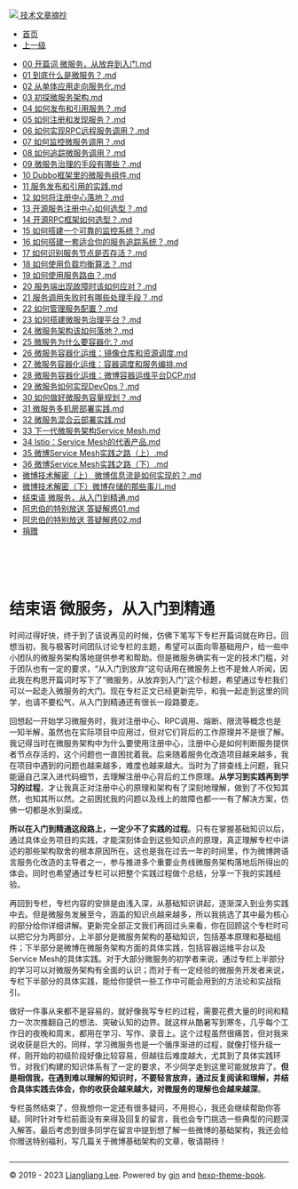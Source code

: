 <!DOCTYPE html>

<html xmlns="http://www.w3.org/1999/xhtml">
<head>
<head>
<meta content="text/html; charset=utf-8" http-equiv="Content-Type"/>
<meta content="width=device-width, initial-scale=1, maximum-scale=1.0, user-scalable=no" name="viewport"/>
<meta content="zh-cn" http-equiv="content-language"/>
<meta content="结束语 微服务，从入门到精通" name="description"/>
<link href="/static/favicon.png" rel="icon"/>
<title>结束语 微服务，从入门到精通 </title>
<link href="/static/index.css" rel="stylesheet"/>
<link href="/static/highlight.min.css" rel="stylesheet"/>
<script src="/static/highlight.min.js"></script>
<meta content="Hexo 4.2.0" name="generator"/>

</head>
<body>
<div class="book-container">
<div class="book-sidebar">
<div class="book-brand">
<a href="/">
<img src="/static/favicon.png"/>
<span>技术文章摘抄</span>
</a>
</div>
<div class="book-menu uncollapsible">
<ul class="uncollapsible">
<li><a class="current-tab" href="/">首页</a></li>
<li><a href="../">上一级</a></li>
</ul>
<ul class="uncollapsible">
<li>
<a class="menu-item" href="/%e4%b8%93%e6%a0%8f/%e4%bb%8e0%e5%bc%80%e5%a7%8b%e5%ad%a6%e5%be%ae%e6%9c%8d%e5%8a%a1/00%20%e5%bc%80%e7%af%87%e8%af%8d%20%e5%be%ae%e6%9c%8d%e5%8a%a1%ef%bc%8c%e4%bb%8e%e6%94%be%e5%bc%83%e5%88%b0%e5%85%a5%e9%97%a8.md" id="00 开篇词 微服务，从放弃到入门.md">00 开篇词 微服务，从放弃到入门.md</a>
</li>
<li>
<a class="menu-item" href="/%e4%b8%93%e6%a0%8f/%e4%bb%8e0%e5%bc%80%e5%a7%8b%e5%ad%a6%e5%be%ae%e6%9c%8d%e5%8a%a1/01%20%e5%88%b0%e5%ba%95%e4%bb%80%e4%b9%88%e6%98%af%e5%be%ae%e6%9c%8d%e5%8a%a1%ef%bc%9f.md" id="01 到底什么是微服务？.md">01 到底什么是微服务？.md</a>
</li>
<li>
<a class="menu-item" href="/%e4%b8%93%e6%a0%8f/%e4%bb%8e0%e5%bc%80%e5%a7%8b%e5%ad%a6%e5%be%ae%e6%9c%8d%e5%8a%a1/02%20%e4%bb%8e%e5%8d%95%e4%bd%93%e5%ba%94%e7%94%a8%e8%b5%b0%e5%90%91%e6%9c%8d%e5%8a%a1%e5%8c%96.md" id="02 从单体应用走向服务化.md">02 从单体应用走向服务化.md</a>
</li>
<li>
<a class="menu-item" href="/%e4%b8%93%e6%a0%8f/%e4%bb%8e0%e5%bc%80%e5%a7%8b%e5%ad%a6%e5%be%ae%e6%9c%8d%e5%8a%a1/03%20%e5%88%9d%e6%8e%a2%e5%be%ae%e6%9c%8d%e5%8a%a1%e6%9e%b6%e6%9e%84.md" id="03 初探微服务架构.md">03 初探微服务架构.md</a>
</li>
<li>
<a class="menu-item" href="/%e4%b8%93%e6%a0%8f/%e4%bb%8e0%e5%bc%80%e5%a7%8b%e5%ad%a6%e5%be%ae%e6%9c%8d%e5%8a%a1/04%20%e5%a6%82%e4%bd%95%e5%8f%91%e5%b8%83%e5%92%8c%e5%bc%95%e7%94%a8%e6%9c%8d%e5%8a%a1%ef%bc%9f.md" id="04 如何发布和引用服务？.md">04 如何发布和引用服务？.md</a>
</li>
<li>
<a class="menu-item" href="/%e4%b8%93%e6%a0%8f/%e4%bb%8e0%e5%bc%80%e5%a7%8b%e5%ad%a6%e5%be%ae%e6%9c%8d%e5%8a%a1/05%20%e5%a6%82%e4%bd%95%e6%b3%a8%e5%86%8c%e5%92%8c%e5%8f%91%e7%8e%b0%e6%9c%8d%e5%8a%a1%ef%bc%9f.md" id="05 如何注册和发现服务？.md">05 如何注册和发现服务？.md</a>
</li>
<li>
<a class="menu-item" href="/%e4%b8%93%e6%a0%8f/%e4%bb%8e0%e5%bc%80%e5%a7%8b%e5%ad%a6%e5%be%ae%e6%9c%8d%e5%8a%a1/06%20%e5%a6%82%e4%bd%95%e5%ae%9e%e7%8e%b0RPC%e8%bf%9c%e7%a8%8b%e6%9c%8d%e5%8a%a1%e8%b0%83%e7%94%a8%ef%bc%9f.md" id="06 如何实现RPC远程服务调用？.md">06 如何实现RPC远程服务调用？.md</a>
</li>
<li>
<a class="menu-item" href="/%e4%b8%93%e6%a0%8f/%e4%bb%8e0%e5%bc%80%e5%a7%8b%e5%ad%a6%e5%be%ae%e6%9c%8d%e5%8a%a1/07%20%e5%a6%82%e4%bd%95%e7%9b%91%e6%8e%a7%e5%be%ae%e6%9c%8d%e5%8a%a1%e8%b0%83%e7%94%a8%ef%bc%9f.md" id="07 如何监控微服务调用？.md">07 如何监控微服务调用？.md</a>
</li>
<li>
<a class="menu-item" href="/%e4%b8%93%e6%a0%8f/%e4%bb%8e0%e5%bc%80%e5%a7%8b%e5%ad%a6%e5%be%ae%e6%9c%8d%e5%8a%a1/08%20%e5%a6%82%e4%bd%95%e8%bf%bd%e8%b8%aa%e5%be%ae%e6%9c%8d%e5%8a%a1%e8%b0%83%e7%94%a8%ef%bc%9f.md" id="08 如何追踪微服务调用？.md">08 如何追踪微服务调用？.md</a>
</li>
<li>
<a class="menu-item" href="/%e4%b8%93%e6%a0%8f/%e4%bb%8e0%e5%bc%80%e5%a7%8b%e5%ad%a6%e5%be%ae%e6%9c%8d%e5%8a%a1/09%20%e5%be%ae%e6%9c%8d%e5%8a%a1%e6%b2%bb%e7%90%86%e7%9a%84%e6%89%8b%e6%ae%b5%e6%9c%89%e5%93%aa%e4%ba%9b%ef%bc%9f.md" id="09 微服务治理的手段有哪些？.md">09 微服务治理的手段有哪些？.md</a>
</li>
<li>
<a class="menu-item" href="/%e4%b8%93%e6%a0%8f/%e4%bb%8e0%e5%bc%80%e5%a7%8b%e5%ad%a6%e5%be%ae%e6%9c%8d%e5%8a%a1/10%20Dubbo%e6%a1%86%e6%9e%b6%e9%87%8c%e7%9a%84%e5%be%ae%e6%9c%8d%e5%8a%a1%e7%bb%84%e4%bb%b6.md" id="10 Dubbo框架里的微服务组件.md">10 Dubbo框架里的微服务组件.md</a>
</li>
<li>
<a class="menu-item" href="/%e4%b8%93%e6%a0%8f/%e4%bb%8e0%e5%bc%80%e5%a7%8b%e5%ad%a6%e5%be%ae%e6%9c%8d%e5%8a%a1/11%20%e6%9c%8d%e5%8a%a1%e5%8f%91%e5%b8%83%e5%92%8c%e5%bc%95%e7%94%a8%e7%9a%84%e5%ae%9e%e8%b7%b5.md" id="11 服务发布和引用的实践.md">11 服务发布和引用的实践.md</a>
</li>
<li>
<a class="menu-item" href="/%e4%b8%93%e6%a0%8f/%e4%bb%8e0%e5%bc%80%e5%a7%8b%e5%ad%a6%e5%be%ae%e6%9c%8d%e5%8a%a1/12%20%e5%a6%82%e4%bd%95%e5%b0%86%e6%b3%a8%e5%86%8c%e4%b8%ad%e5%bf%83%e8%90%bd%e5%9c%b0%ef%bc%9f.md" id="12 如何将注册中心落地？.md">12 如何将注册中心落地？.md</a>
</li>
<li>
<a class="menu-item" href="/%e4%b8%93%e6%a0%8f/%e4%bb%8e0%e5%bc%80%e5%a7%8b%e5%ad%a6%e5%be%ae%e6%9c%8d%e5%8a%a1/13%20%e5%bc%80%e6%ba%90%e6%9c%8d%e5%8a%a1%e6%b3%a8%e5%86%8c%e4%b8%ad%e5%bf%83%e5%a6%82%e4%bd%95%e9%80%89%e5%9e%8b%ef%bc%9f.md" id="13 开源服务注册中心如何选型？.md">13 开源服务注册中心如何选型？.md</a>
</li>
<li>
<a class="menu-item" href="/%e4%b8%93%e6%a0%8f/%e4%bb%8e0%e5%bc%80%e5%a7%8b%e5%ad%a6%e5%be%ae%e6%9c%8d%e5%8a%a1/14%20%e5%bc%80%e6%ba%90RPC%e6%a1%86%e6%9e%b6%e5%a6%82%e4%bd%95%e9%80%89%e5%9e%8b%ef%bc%9f.md" id="14 开源RPC框架如何选型？.md">14 开源RPC框架如何选型？.md</a>
</li>
<li>
<a class="menu-item" href="/%e4%b8%93%e6%a0%8f/%e4%bb%8e0%e5%bc%80%e5%a7%8b%e5%ad%a6%e5%be%ae%e6%9c%8d%e5%8a%a1/15%20%e5%a6%82%e4%bd%95%e6%90%ad%e5%bb%ba%e4%b8%80%e4%b8%aa%e5%8f%af%e9%9d%a0%e7%9a%84%e7%9b%91%e6%8e%a7%e7%b3%bb%e7%bb%9f%ef%bc%9f.md" id="15 如何搭建一个可靠的监控系统？.md">15 如何搭建一个可靠的监控系统？.md</a>
</li>
<li>
<a class="menu-item" href="/%e4%b8%93%e6%a0%8f/%e4%bb%8e0%e5%bc%80%e5%a7%8b%e5%ad%a6%e5%be%ae%e6%9c%8d%e5%8a%a1/16%20%e5%a6%82%e4%bd%95%e6%90%ad%e5%bb%ba%e4%b8%80%e5%a5%97%e9%80%82%e5%90%88%e4%bd%a0%e7%9a%84%e6%9c%8d%e5%8a%a1%e8%bf%bd%e8%b8%aa%e7%b3%bb%e7%bb%9f%ef%bc%9f.md" id="16 如何搭建一套适合你的服务追踪系统？.md">16 如何搭建一套适合你的服务追踪系统？.md</a>
</li>
<li>
<a class="menu-item" href="/%e4%b8%93%e6%a0%8f/%e4%bb%8e0%e5%bc%80%e5%a7%8b%e5%ad%a6%e5%be%ae%e6%9c%8d%e5%8a%a1/17%20%e5%a6%82%e4%bd%95%e8%af%86%e5%88%ab%e6%9c%8d%e5%8a%a1%e8%8a%82%e7%82%b9%e6%98%af%e5%90%a6%e5%ad%98%e6%b4%bb%ef%bc%9f.md" id="17 如何识别服务节点是否存活？.md">17 如何识别服务节点是否存活？.md</a>
</li>
<li>
<a class="menu-item" href="/%e4%b8%93%e6%a0%8f/%e4%bb%8e0%e5%bc%80%e5%a7%8b%e5%ad%a6%e5%be%ae%e6%9c%8d%e5%8a%a1/18%20%e5%a6%82%e4%bd%95%e4%bd%bf%e7%94%a8%e8%b4%9f%e8%bd%bd%e5%9d%87%e8%a1%a1%e7%ae%97%e6%b3%95%ef%bc%9f.md" id="18 如何使用负载均衡算法？.md">18 如何使用负载均衡算法？.md</a>
</li>
<li>
<a class="menu-item" href="/%e4%b8%93%e6%a0%8f/%e4%bb%8e0%e5%bc%80%e5%a7%8b%e5%ad%a6%e5%be%ae%e6%9c%8d%e5%8a%a1/19%20%e5%a6%82%e4%bd%95%e4%bd%bf%e7%94%a8%e6%9c%8d%e5%8a%a1%e8%b7%af%e7%94%b1%ef%bc%9f.md" id="19 如何使用服务路由？.md">19 如何使用服务路由？.md</a>
</li>
<li>
<a class="menu-item" href="/%e4%b8%93%e6%a0%8f/%e4%bb%8e0%e5%bc%80%e5%a7%8b%e5%ad%a6%e5%be%ae%e6%9c%8d%e5%8a%a1/20%20%e6%9c%8d%e5%8a%a1%e7%ab%af%e5%87%ba%e7%8e%b0%e6%95%85%e9%9a%9c%e6%97%b6%e8%af%a5%e5%a6%82%e4%bd%95%e5%ba%94%e5%af%b9%ef%bc%9f.md" id="20 服务端出现故障时该如何应对？.md">20 服务端出现故障时该如何应对？.md</a>
</li>
<li>
<a class="menu-item" href="/%e4%b8%93%e6%a0%8f/%e4%bb%8e0%e5%bc%80%e5%a7%8b%e5%ad%a6%e5%be%ae%e6%9c%8d%e5%8a%a1/21%20%e6%9c%8d%e5%8a%a1%e8%b0%83%e7%94%a8%e5%a4%b1%e8%b4%a5%e6%97%b6%e6%9c%89%e5%93%aa%e4%ba%9b%e5%a4%84%e7%90%86%e6%89%8b%e6%ae%b5%ef%bc%9f.md" id="21 服务调用失败时有哪些处理手段？.md">21 服务调用失败时有哪些处理手段？.md</a>
</li>
<li>
<a class="menu-item" href="/%e4%b8%93%e6%a0%8f/%e4%bb%8e0%e5%bc%80%e5%a7%8b%e5%ad%a6%e5%be%ae%e6%9c%8d%e5%8a%a1/22%20%e5%a6%82%e4%bd%95%e7%ae%a1%e7%90%86%e6%9c%8d%e5%8a%a1%e9%85%8d%e7%bd%ae%ef%bc%9f.md" id="22 如何管理服务配置？.md">22 如何管理服务配置？.md</a>
</li>
<li>
<a class="menu-item" href="/%e4%b8%93%e6%a0%8f/%e4%bb%8e0%e5%bc%80%e5%a7%8b%e5%ad%a6%e5%be%ae%e6%9c%8d%e5%8a%a1/23%20%e5%a6%82%e4%bd%95%e6%90%ad%e5%bb%ba%e5%be%ae%e6%9c%8d%e5%8a%a1%e6%b2%bb%e7%90%86%e5%b9%b3%e5%8f%b0%ef%bc%9f.md" id="23 如何搭建微服务治理平台？.md">23 如何搭建微服务治理平台？.md</a>
</li>
<li>
<a class="menu-item" href="/%e4%b8%93%e6%a0%8f/%e4%bb%8e0%e5%bc%80%e5%a7%8b%e5%ad%a6%e5%be%ae%e6%9c%8d%e5%8a%a1/24%20%e5%be%ae%e6%9c%8d%e5%8a%a1%e6%9e%b6%e6%9e%84%e8%af%a5%e5%a6%82%e4%bd%95%e8%90%bd%e5%9c%b0%ef%bc%9f.md" id="24 微服务架构该如何落地？.md">24 微服务架构该如何落地？.md</a>
</li>
<li>
<a class="menu-item" href="/%e4%b8%93%e6%a0%8f/%e4%bb%8e0%e5%bc%80%e5%a7%8b%e5%ad%a6%e5%be%ae%e6%9c%8d%e5%8a%a1/25%20%e5%be%ae%e6%9c%8d%e5%8a%a1%e4%b8%ba%e4%bb%80%e4%b9%88%e8%a6%81%e5%ae%b9%e5%99%a8%e5%8c%96%ef%bc%9f.md" id="25 微服务为什么要容器化？.md">25 微服务为什么要容器化？.md</a>
</li>
<li>
<a class="menu-item" href="/%e4%b8%93%e6%a0%8f/%e4%bb%8e0%e5%bc%80%e5%a7%8b%e5%ad%a6%e5%be%ae%e6%9c%8d%e5%8a%a1/26%20%e5%be%ae%e6%9c%8d%e5%8a%a1%e5%ae%b9%e5%99%a8%e5%8c%96%e8%bf%90%e7%bb%b4%ef%bc%9a%e9%95%9c%e5%83%8f%e4%bb%93%e5%ba%93%e5%92%8c%e8%b5%84%e6%ba%90%e8%b0%83%e5%ba%a6.md" id="26 微服务容器化运维：镜像仓库和资源调度.md">26 微服务容器化运维：镜像仓库和资源调度.md</a>
</li>
<li>
<a class="menu-item" href="/%e4%b8%93%e6%a0%8f/%e4%bb%8e0%e5%bc%80%e5%a7%8b%e5%ad%a6%e5%be%ae%e6%9c%8d%e5%8a%a1/27%20%e5%be%ae%e6%9c%8d%e5%8a%a1%e5%ae%b9%e5%99%a8%e5%8c%96%e8%bf%90%e7%bb%b4%ef%bc%9a%e5%ae%b9%e5%99%a8%e8%b0%83%e5%ba%a6%e5%92%8c%e6%9c%8d%e5%8a%a1%e7%bc%96%e6%8e%92.md" id="27 微服务容器化运维：容器调度和服务编排.md">27 微服务容器化运维：容器调度和服务编排.md</a>
</li>
<li>
<a class="menu-item" href="/%e4%b8%93%e6%a0%8f/%e4%bb%8e0%e5%bc%80%e5%a7%8b%e5%ad%a6%e5%be%ae%e6%9c%8d%e5%8a%a1/28%20%e5%be%ae%e6%9c%8d%e5%8a%a1%e5%ae%b9%e5%99%a8%e5%8c%96%e8%bf%90%e7%bb%b4%ef%bc%9a%e5%be%ae%e5%8d%9a%e5%ae%b9%e5%99%a8%e8%bf%90%e7%bb%b4%e5%b9%b3%e5%8f%b0DCP.md" id="28 微服务容器化运维：微博容器运维平台DCP.md">28 微服务容器化运维：微博容器运维平台DCP.md</a>
</li>
<li>
<a class="menu-item" href="/%e4%b8%93%e6%a0%8f/%e4%bb%8e0%e5%bc%80%e5%a7%8b%e5%ad%a6%e5%be%ae%e6%9c%8d%e5%8a%a1/29%20%e5%be%ae%e6%9c%8d%e5%8a%a1%e5%a6%82%e4%bd%95%e5%ae%9e%e7%8e%b0DevOps%ef%bc%9f.md" id="29 微服务如何实现DevOps？.md">29 微服务如何实现DevOps？.md</a>
</li>
<li>
<a class="menu-item" href="/%e4%b8%93%e6%a0%8f/%e4%bb%8e0%e5%bc%80%e5%a7%8b%e5%ad%a6%e5%be%ae%e6%9c%8d%e5%8a%a1/30%20%e5%a6%82%e4%bd%95%e5%81%9a%e5%a5%bd%e5%be%ae%e6%9c%8d%e5%8a%a1%e5%ae%b9%e9%87%8f%e8%a7%84%e5%88%92%ef%bc%9f.md" id="30 如何做好微服务容量规划？.md">30 如何做好微服务容量规划？.md</a>
</li>
<li>
<a class="menu-item" href="/%e4%b8%93%e6%a0%8f/%e4%bb%8e0%e5%bc%80%e5%a7%8b%e5%ad%a6%e5%be%ae%e6%9c%8d%e5%8a%a1/31%20%e5%be%ae%e6%9c%8d%e5%8a%a1%e5%a4%9a%e6%9c%ba%e6%88%bf%e9%83%a8%e7%bd%b2%e5%ae%9e%e8%b7%b5.md" id="31 微服务多机房部署实践.md">31 微服务多机房部署实践.md</a>
</li>
<li>
<a class="menu-item" href="/%e4%b8%93%e6%a0%8f/%e4%bb%8e0%e5%bc%80%e5%a7%8b%e5%ad%a6%e5%be%ae%e6%9c%8d%e5%8a%a1/32%20%e5%be%ae%e6%9c%8d%e5%8a%a1%e6%b7%b7%e5%90%88%e4%ba%91%e9%83%a8%e7%bd%b2%e5%ae%9e%e8%b7%b5.md" id="32 微服务混合云部署实践.md">32 微服务混合云部署实践.md</a>
</li>
<li>
<a class="menu-item" href="/%e4%b8%93%e6%a0%8f/%e4%bb%8e0%e5%bc%80%e5%a7%8b%e5%ad%a6%e5%be%ae%e6%9c%8d%e5%8a%a1/33%20%e4%b8%8b%e4%b8%80%e4%bb%a3%e5%be%ae%e6%9c%8d%e5%8a%a1%e6%9e%b6%e6%9e%84Service%20Mesh.md" id="33 下一代微服务架构Service Mesh.md">33 下一代微服务架构Service Mesh.md</a>
</li>
<li>
<a class="menu-item" href="/%e4%b8%93%e6%a0%8f/%e4%bb%8e0%e5%bc%80%e5%a7%8b%e5%ad%a6%e5%be%ae%e6%9c%8d%e5%8a%a1/34%20Istio%ef%bc%9aService%20Mesh%e7%9a%84%e4%bb%a3%e8%a1%a8%e4%ba%a7%e5%93%81.md" id="34 Istio：Service Mesh的代表产品.md">34 Istio：Service Mesh的代表产品.md</a>
</li>
<li>
<a class="menu-item" href="/%e4%b8%93%e6%a0%8f/%e4%bb%8e0%e5%bc%80%e5%a7%8b%e5%ad%a6%e5%be%ae%e6%9c%8d%e5%8a%a1/35%20%e5%be%ae%e5%8d%9aService%20Mesh%e5%ae%9e%e8%b7%b5%e4%b9%8b%e8%b7%af%ef%bc%88%e4%b8%8a%ef%bc%89.md" id="35 微博Service Mesh实践之路（上）.md">35 微博Service Mesh实践之路（上）.md</a>
</li>
<li>
<a class="menu-item" href="/%e4%b8%93%e6%a0%8f/%e4%bb%8e0%e5%bc%80%e5%a7%8b%e5%ad%a6%e5%be%ae%e6%9c%8d%e5%8a%a1/36%20%e5%be%ae%e5%8d%9aService%20Mesh%e5%ae%9e%e8%b7%b5%e4%b9%8b%e8%b7%af%ef%bc%88%e4%b8%8b%ef%bc%89.md" id="36 微博Service Mesh实践之路（下）.md">36 微博Service Mesh实践之路（下）.md</a>
</li>
<li>
<a class="menu-item" href="/%e4%b8%93%e6%a0%8f/%e4%bb%8e0%e5%bc%80%e5%a7%8b%e5%ad%a6%e5%be%ae%e6%9c%8d%e5%8a%a1/%e5%be%ae%e5%8d%9a%e6%8a%80%e6%9c%af%e8%a7%a3%e5%af%86%ef%bc%88%e4%b8%8a%ef%bc%89%20%e5%be%ae%e5%8d%9a%e4%bf%a1%e6%81%af%e6%b5%81%e6%98%af%e5%a6%82%e4%bd%95%e5%ae%9e%e7%8e%b0%e7%9a%84%ef%bc%9f.md" id="微博技术解密（上） 微博信息流是如何实现的？.md">微博技术解密（上） 微博信息流是如何实现的？.md</a>
</li>
<li>
<a class="menu-item" href="/%e4%b8%93%e6%a0%8f/%e4%bb%8e0%e5%bc%80%e5%a7%8b%e5%ad%a6%e5%be%ae%e6%9c%8d%e5%8a%a1/%e5%be%ae%e5%8d%9a%e6%8a%80%e6%9c%af%e8%a7%a3%e5%af%86%ef%bc%88%e4%b8%8b%ef%bc%89%e5%be%ae%e5%8d%9a%e5%ad%98%e5%82%a8%e7%9a%84%e9%82%a3%e4%ba%9b%e4%ba%8b%e5%84%bf.md" id="微博技术解密（下）微博存储的那些事儿.md">微博技术解密（下）微博存储的那些事儿.md</a>
</li>
<li>
<a class="menu-item" href="/%e4%b8%93%e6%a0%8f/%e4%bb%8e0%e5%bc%80%e5%a7%8b%e5%ad%a6%e5%be%ae%e6%9c%8d%e5%8a%a1/%e7%bb%93%e6%9d%9f%e8%af%ad%20%e5%be%ae%e6%9c%8d%e5%8a%a1%ef%bc%8c%e4%bb%8e%e5%85%a5%e9%97%a8%e5%88%b0%e7%b2%be%e9%80%9a.md" id="结束语 微服务，从入门到精通.md">结束语 微服务，从入门到精通.md</a>
</li>
<li>
<a class="menu-item" href="/%e4%b8%93%e6%a0%8f/%e4%bb%8e0%e5%bc%80%e5%a7%8b%e5%ad%a6%e5%be%ae%e6%9c%8d%e5%8a%a1/%e9%98%bf%e5%bf%a0%e4%bc%af%e7%9a%84%e7%89%b9%e5%88%ab%e6%94%be%e9%80%81%20%e7%ad%94%e7%96%91%e8%a7%a3%e6%83%9101.md" id="阿忠伯的特别放送 答疑解惑01.md">阿忠伯的特别放送 答疑解惑01.md</a>
</li>
<li>
<a class="menu-item" href="/%e4%b8%93%e6%a0%8f/%e4%bb%8e0%e5%bc%80%e5%a7%8b%e5%ad%a6%e5%be%ae%e6%9c%8d%e5%8a%a1/%e9%98%bf%e5%bf%a0%e4%bc%af%e7%9a%84%e7%89%b9%e5%88%ab%e6%94%be%e9%80%81%20%e7%ad%94%e7%96%91%e8%a7%a3%e6%83%9102.md" id="阿忠伯的特别放送 答疑解惑02.md">阿忠伯的特别放送 答疑解惑02.md</a>
</li>
<li><a href="/assets/捐赠.md">捐赠</a></li>
</ul>
</div>
</div>
<div class="sidebar-toggle" onclick="sidebar_toggle()" onmouseleave="remove_inner()" onmouseover="add_inner()">
<div class="sidebar-toggle-inner"></div>
</div>
<div class="off-canvas-content">
<div class="columns">
<div class="column col-12 col-lg-12">
<div class="book-navbar">
<header class="navbar">
<section class="navbar-section">
<a onclick="open_sidebar()">
<i class="icon icon-menu"></i>
</a>
</section>
</header>
</div>
<div class="book-content" style="max-width: 960px; margin: 0 auto;
    overflow-x: auto;
    overflow-y: hidden;">
<div class="book-post">

<p align="center" id="tip"></p>
<h1 class="title" data-id="结束语 微服务，从入门到精通" id="title">结束语 微服务，从入门到精通</h1>
<div><p>时间过得好快，终于到了该说再见的时候，仿佛下笔写下专栏开篇词就在昨日。回想当初，我与极客时间团队讨论专栏的主题，希望可以面向零基础用户，给一些中小团队的微服务架构落地提供参考和帮助。但是微服务确实有一定的技术门槛，对于团队也有一定的要求，“从入门到放弃”这句话用在微服务上也不是耸人听闻，因此我在构思开篇词时写下了“微服务，从放弃到入门”这个标题，希望通过专栏我们可以一起走入微服务的大门。现在专栏正文已经更新完毕，和我一起走到这里的同学，也请不要松气，从入门到精通还有很长一段路要走。</p>
<p>回想起一开始学习微服务时，我对注册中心、RPC调用、熔断、限流等概念也是一知半解，虽然也在实际项目中应用过，但对它们背后的工作原理并不是很了解。我记得当时在微服务架构中为什么要使用注册中心，注册中心是如何判断服务提供者节点存活的，这个问题也一直困扰着我。后来随着服务化改造项目越来越多，我在项目中遇到的问题也越来越多，难度也越来越大。当时为了排查线上问题，我只能逼自己深入进代码细节，去理解注册中心背后的工作原理。<strong>从学习到实践再到学习的过程</strong>，才让我真正对注册中心的原理和架构有了深刻地理解，做到了不仅知其然，也知其所以然。之前困扰我的问题以及线上的故障也都一一有了解决方案，仿佛一切都是水到渠成。</p>
<p><strong>所以在入门到精通这段路上，一定少不了实践的过程</strong>。只有在掌握基础知识以后，通过具体业务项目的实践，才能深刻体会到这些知识点的原理，真正理解专栏中讲述的那些架构取舍的根本原因所在。这也是我在过去一年的时间里，作为微博跨语言服务化改造的主导者之一，参与推进多个重要业务线微服务架构落地后所得出的体会。同时也希望通过专栏可以把整个实践过程做个总结，分享一下我的实践经验。</p>
<p>再回到专栏，专栏内容的安排是由浅入深，从基础知识讲起，逐渐深入到业务实践中去。但是微服务发展至今，涵盖的知识点越来越多，所以我挑选了其中最为核心的部分给你详细讲解。更新完全部正文我们再回过头来看，你在回顾这个专栏时可以把它分为两部分，上半部分是微服务架构的基础知识，包括基本原理和基础组件；下半部分是微博在微服务架构方面的具体实践，包括容器运维平台以及Service Mesh的具体实践。对于大部分微服务的初学者来说，通过专栏上半部分的学习可以对微服务架构有全面的认识；而对于有一定经验的微服务开发者来说，专栏下半部分的具体实践，能给你提供一些工作中可能会用到的方法论和实战指引。</p>
<p>做好一件事从来都不是容易的，就好像我写专栏的过程，需要花费大量的时间和精力一次次推翻自己的想法、突破认知的边界。就这样从酷暑写到寒冬，几乎每个工作日的夜晚和周末，都用在学习、写作、录音上。这个过程虽然很痛苦，但对我来说收获是巨大的。同样，学习微服务也是一个循序渐进的过程，就像打怪升级一样，刚开始的初级阶段好像比较容易，但越往后难度越大，尤其到了具体实践环节，对我们构建的知识体系有了一定的要求，不少同学走到这里可能就放弃了。<strong>但是相信我，在遇到难以理解的知识时，不要轻言放弃，通过反复阅读和理解，并结合具体实践去体会，你的收获会越来越大，对微服务的理解也会越来越深</strong>。</p>
<p>专栏虽然结束了，但我想你一定还有很多疑问，不用担心，我还会继续帮助你答疑。同时针对专栏前面没有来得及回复的留言，我也会专门挑选一些典型的问题深入解答。最后考虑到很多同学在留言中提到想了解一些微博的基础架构，我还会给你赠送特别福利，写几篇关于微博基础架构的文章，敬请期待！</p>
</div>
</div>
<div>
<div id="prePage" style="float: left">
</div>
<div id="nextPage" style="float: right">
</div>
</div>
</div>
</div>
</div>
<div class="copyright">
<hr/>
<p>© 2019 - 2023 <a href="/cdn-cgi/l/email-protection#e8848484d1dcd9d9d8dfa88f85898184c68b8785" target="_blank">Liangliang Lee</a>.
                    Powered by <a href="https://github.com/gin-gonic/gin" target="_blank">gin</a> and <a href="https://github.com/kaiiiz/hexo-theme-book" target="_blank">hexo-theme-book</a>.</p>
</div>
</div>
<a class="off-canvas-overlay" onclick="hide_canvas()"></a>
</div>
<script>(function(){function c(){var b=a.contentDocument||a.contentWindow.document;if(b){var d=b.createElement('script');d.innerHTML="window.__CF$cv$params={r:'8f0c30027927515e',t:'MTczMzk5MDQ5Ny4wMDAwMDA='};var a=document.createElement('script');a.nonce='';a.src='/cdn-cgi/challenge-platform/scripts/jsd/main.js';document.getElementsByTagName('head')[0].appendChild(a);";b.getElementsByTagName('head')[0].appendChild(d)}}if(document.body){var a=document.createElement('iframe');a.height=1;a.width=1;a.style.position='absolute';a.style.top=0;a.style.left=0;a.style.border='none';a.style.visibility='hidden';document.body.appendChild(a);if('loading'!==document.readyState)c();else if(window.addEventListener)document.addEventListener('DOMContentLoaded',c);else{var e=document.onreadystatechange||function(){};document.onreadystatechange=function(b){e(b);'loading'!==document.readyState&&(document.onreadystatechange=e,c())}}}})();</script></body>

<script src="/static/index.js"></script>
</head></html>